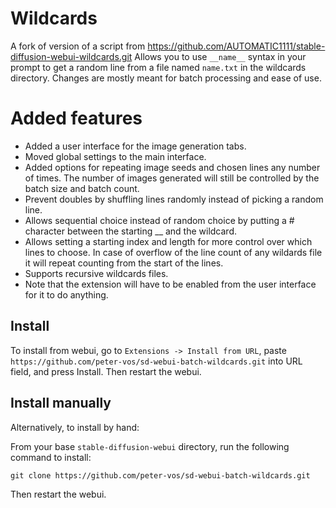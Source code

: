 # Wildcards
A fork of version of a script from https://github.com/AUTOMATIC1111/stable-diffusion-webui-wildcards.git
Allows you to use `__name__` syntax in your prompt to get a random line from a file named `name.txt` in the wildcards directory.
Changes are mostly meant for batch processing and ease of use.

# Added features

* Added a user interface for the image generation tabs.
* Moved global settings to the main interface.
* Added options for repeating image seeds and chosen lines any number of times. The number of images generated will still be controlled by the batch size and batch count.
* Prevent doubles by shuffling lines randomly instead of picking a random line.
* Allows sequential choice instead of random choice by putting a # character between the starting __ and the wildcard.
* Allows setting a starting index and length for more control over which lines to choose. In case of overflow of the line count of any wildards file it will repeat counting from the start of the lines.
* Supports recursive wildcards files.
* Note that the extension will have to be enabled from the user interface for it to do anything.

## Install
To install from webui, go to `Extensions -> Install from URL`, paste `https://github.com/peter-vos/sd-webui-batch-wildcards.git`
into URL field, and press Install. Then restart the webui.

## Install manually
Alternatively, to install by hand:

From your base `stable-diffusion-webui` directory, run the following command to install:
```
git clone https://github.com/peter-vos/sd-webui-batch-wildcards.git
```

Then restart the webui.